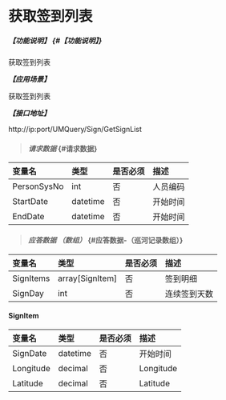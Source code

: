 # 获取签到列表

##### _【功能说明】_ {#【功能说明】}

获取签到列表

_**【应用场景】**_

获取签到列表

_**【接口地址】**_

http://ip:port/UMQuery/Sign/GetSignList

> #### _请求数据_ {#请求数据}

| 变量名 | 类型 | 是否必须 | 描述 |
| :--- | :--- | :--- | :--- |
| PersonSysNo | int | 否 | 人员编码 |
| StartDate | datetime | 否 | 开始时间 |
| EndDate | datetime | 否 | 开始时间 |




> #### _应答数据 （数组）_ {#应答数据-（巡河记录数组）}

| 变量名 | 类型 | 是否必须 | 描述 |
| :--- | :--- | :--- | :--- |
| SignItems | array[SignItem] | 否 | 签到明细|
| SignDay | int | 否 | 连续签到天数 |

#### SignItem

| 变量名 | 类型 | 是否必须 | 描述 |
| :--- | :--- | :--- | :--- |
| SignDate | datetime | 否 | 开始时间|
| Longitude| decimal| 否 | Longitude |
| Latitude| decimal| 否 | Latitude |


